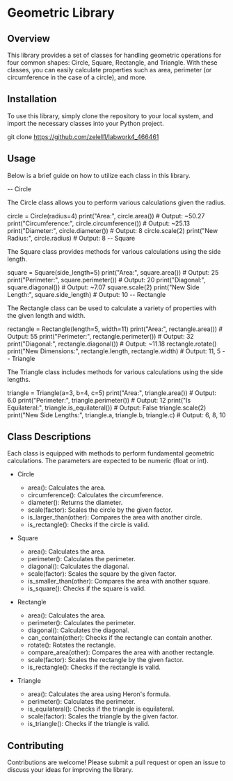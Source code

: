 # Geometric Library

## Overview

This library provides a set of classes for handling geometric operations for four common shapes: Circle, Square, Rectangle, and Triangle. With these classes, you can easily calculate properties such as area, perimeter (or circumference in the case of a circle), and more.

## Installation

To use this library, simply clone the repository to your local system, and import the necessary classes into your Python project.

git clone <https://github.com/zelell1/labwork4_466461>
## Usage

Below is a brief guide on how to utilize each class in this library.

-- Circle

The Circle class allows you to perform various calculations given the radius.

circle = Circle(radius=4)
print("Area:", circle.area())              # Output: ~50.27
print("Circumference:", circle.circumference())  # Output: ~25.13
print("Diameter:", circle.diameter())      # Output: 8
circle.scale(2)
print("New Radius:", circle.radius)        # Output: 8
-- Square

The Square class provides methods for various calculations using the side length.

square = Square(side_length=5)
print("Area:", square.area())              # Output: 25
print("Perimeter:", square.perimeter())    # Output: 20
print("Diagonal:", square.diagonal())      # Output: ~7.07
square.scale(2)
print("New Side Length:", square.side_length) # Output: 10
-- Rectangle

The Rectangle class can be used to calculate a variety of properties with the given length and width.

rectangle = Rectangle(length=5, width=11)
print("Area:", rectangle.area())           # Output: 55
print("Perimeter:", rectangle.perimeter()) # Output: 32
print("Diagonal:", rectangle.diagonal())   # Output: ~11.18
rectangle.rotate()
print("New Dimensions:", rectangle.length, rectangle.width) # Output: 11, 5
-- Triangle

The Triangle class includes methods for various calculations using the side lengths.

triangle = Triangle(a=3, b=4, c=5)
print("Area:", triangle.area())            # Output: 6.0
print("Perimeter:", triangle.perimeter())  # Output: 12
print("Is Equilateral:", triangle.is_equilateral()) # Output: False
triangle.scale(2)
print("New Side Lengths:", triangle.a, triangle.b, triangle.c) # Output: 6, 8, 10
## Class Descriptions

Each class is equipped with methods to perform fundamental geometric calculations. The parameters are expected to be numeric (float or int).

- Circle
  - area(): Calculates the area.
  - circumference(): Calculates the circumference.
  - diameter(): Returns the diameter.
  - scale(factor): Scales the circle by the given factor.
  - is_larger_than(other): Compares the area with another circle.
  - is_rectangle(): Checks if the circle is valid.

- Square
  - area(): Calculates the area.
  - perimeter(): Calculates the perimeter.
  - diagonal(): Calculates the diagonal.
  - scale(factor): Scales the square by the given factor.
  - is_smaller_than(other): Compares the area with another square.
  - is_square(): Checks if the square is valid.

- Rectangle
  - area(): Calculates the area.
  - perimeter(): Calculates the perimeter.
  - diagonal(): Calculates the diagonal.
  - can_contain(other): Checks if the rectangle can contain another.
  - rotate(): Rotates the rectangle.
  - compare_area(other): Compares the area with another rectangle.
  - scale(factor): Scales the rectangle by the given factor.
  - is_rectangle(): Checks if the rectangle is valid.

- Triangle
  - area(): Calculates the area using Heron's formula.
  - perimeter(): Calculates the perimeter.
  - is_equilateral(): Checks if the triangle is equilateral.
  - scale(factor): Scales the triangle by the given factor.
  - is_triangle(): Checks if the triangle is valid.

## Contributing

Contributions are welcome! Please submit a pull request or open an issue to discuss your ideas for improving the library.
